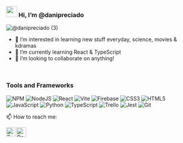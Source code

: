 ### <img src="https://github.com/TheDudeThatCode/TheDudeThatCode/blob/master/Assets/Hi.gif" width="29px"> Hi, I’m @danipreciado

![@danipreciado (3)](https://github.com/danipreciado/danipreciado/assets/127158155/8fffe05a-cfa6-4e39-8a13-cc908999b4d0)


- 👀 I’m interested in learning new stuff everyday, science, movies & kdramas
- 🌱 I’m currently learning React & TypeScript
- 💞️ I’m looking to collaborate on anything! 

<br>

### Tools and Frameworks
<p align="center">
  
![NPM](https://img.shields.io/badge/NPM-%23CB3837.svg?style=for-the-badge&logo=npm&logoColor=white)
![NodeJS](https://img.shields.io/badge/node.js-6DA55F?style=for-the-badge&logo=node.js&logoColor=white)
![React](https://img.shields.io/badge/react-%2320232a.svg?style=for-the-badge&logo=react&logoColor=%2361DAFB)
![Vite](https://img.shields.io/badge/vite-%23646CFF.svg?style=for-the-badge&logo=vite&logoColor=white)
![Firebase](https://img.shields.io/badge/firebase-%23039BE5.svg?style=for-the-badge&logo=firebase)
![CSS3](https://img.shields.io/badge/css3-%231572B6.svg?style=for-the-badge&logo=css3&logoColor=white)
![HTML5](https://img.shields.io/badge/html5-%23E34F26.svg?style=for-the-badge&logo=html5&logoColor=white)
![JavaScript](https://img.shields.io/badge/javascript-%23323330.svg?style=for-the-badge&logo=javascript&logoColor=%23F7DF1E)
![Python](https://img.shields.io/badge/python-3670A0?style=for-the-badge&logo=python&logoColor=ffdd54)
![TypeScript](https://img.shields.io/badge/typescript-%23007ACC.svg?style=for-the-badge&logo=typescript&logoColor=white)
![Trello](https://img.shields.io/badge/Trello-%23026AA7.svg?style=for-the-badge&logo=Trello&logoColor=white)
![Jest](https://img.shields.io/badge/-jest-%23C21325?style=for-the-badge&logo=jest&logoColor=white)
![Git](https://img.shields.io/badge/git-%23F05033.svg?style=for-the-badge&logo=git&logoColor=white)


</p>


📫 How to reach me:

  <a href="https://in.linkedin.com/in/danielapreciado">
    <img align="left" alt="Daniela Preciado | Linkedin" width="24px" src="https://github.com/TheDudeThatCode/TheDudeThatCode/blob/master/Assets/Linkedin.svg" />
  </a>
  <a href="mailto:danielapca96@gmail.com">
    <img align="left" alt="Daniela Preciado | Gmail" width="26px" src="https://github.com/TheDudeThatCode/TheDudeThatCode/blob/master/Assets/Gmail.svg" />
  </a>

